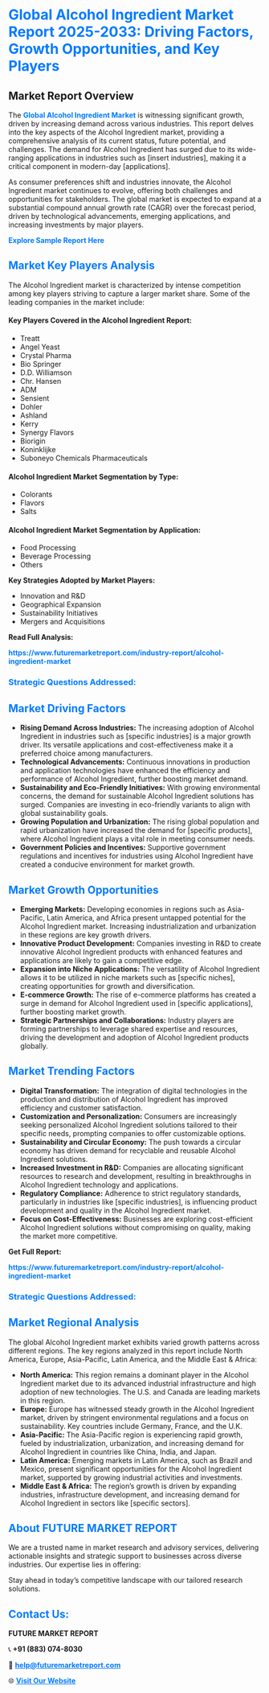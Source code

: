 <h1 style="color: #007BFF;">Global Alcohol Ingredient Market Report 2025-2033: Driving Factors, Growth Opportunities, and Key Players</h1>

<section id="overview">
<h2>Market Report Overview</h2>
<p>The <a href="https://www.futuremarketreport.com/industry-report/alcohol-ingredient-market" style="color: #007BFF; text-decoration: none;"><strong>Global Alcohol Ingredient Market</strong></a> is witnessing significant growth, driven by increasing demand across various industries. This report delves into the key aspects of the Alcohol Ingredient market, providing a comprehensive analysis of its current status, future potential, and challenges. The demand for Alcohol Ingredient has surged due to its wide-ranging applications in industries such as [insert industries], making it a critical component in modern-day [applications].</p>
<p>As consumer preferences shift and industries innovate, the Alcohol Ingredient market continues to evolve, offering both challenges and opportunities for stakeholders. The global market is expected to expand at a substantial compound annual growth rate (CAGR) over the forecast period, driven by technological advancements, emerging applications, and increasing investments by major players.</p>
</section>

<section id="overview">
<p><a href="https://www.futuremarketreport.com/request-sample/reportId=54831" style="color: #007BFF; text-decoration: none;"><strong>Explore Sample Report Here</strong></a></p>
</section>

<section id="key-players">
<h2 style="color: #007BFF;">Market Key Players Analysis</h2>
<p>The Alcohol Ingredient market is characterized by intense competition among key players striving to capture a larger market share. Some of the leading companies in the market include:</p>
<h4>Key Players Covered in the Alcohol Ingredient Report:</h4>
<ul><li>Treatt</li><li>Angel Yeast</li><li>Crystal Pharma</li><li>Bio Springer</li><li>D.D. Williamson</li><li>Chr. Hansen</li><li>ADM</li><li>Sensient</li><li>Dohler</li><li>Ashland</li><li>Kerry</li><li>Synergy Flavors</li><li>Biorigin</li><li>Koninklijke</li><li>Suboneyo Chemicals Pharmaceuticals</li></ul>
<h4>Alcohol Ingredient Market Segmentation by Type:</h4>
<ul><li>Colorants</li><li>Flavors</li><li>Salts</li></ul>

<h4>Alcohol Ingredient Market Segmentation by Application:</h4>
<ul><li>Food Processing</li><li>Beverage Processing</li><li>Others</li></ul>
<p><strong>Key Strategies Adopted by Market Players:</strong></p>
<ul>
<li>Innovation and R&D</li>
<li>Geographical Expansion</li>
<li>Sustainability Initiatives</li>
<li>Mergers and Acquisitions</li>
</ul>
</section>

<section>
<p><strong>Read Full Analysis: </strong></p><a href="https://www.futuremarketreport.com/industry-report/alcohol-ingredient-market" style="color: #007BFF; text-decoration: none;"><strong>https://www.futuremarketreport.com/industry-report/alcohol-ingredient-market</strong></a>
<h3 style="color: #007BFF;">Strategic Questions Addressed:</h3>
</section>

<section id="driving-factors">
<h2 style="color: #007BFF;">Market Driving Factors</h2>
<ul>
<li><strong>Rising Demand Across Industries:</strong> The increasing adoption of Alcohol Ingredient in industries such as [specific industries] is a major growth driver. Its versatile applications and cost-effectiveness make it a preferred choice among manufacturers.</li>
<li><strong>Technological Advancements:</strong> Continuous innovations in production and application technologies have enhanced the efficiency and performance of Alcohol Ingredient, further boosting market demand.</li>
<li><strong>Sustainability and Eco-Friendly Initiatives:</strong> With growing environmental concerns, the demand for sustainable Alcohol Ingredient solutions has surged. Companies are investing in eco-friendly variants to align with global sustainability goals.</li>
<li><strong>Growing Population and Urbanization:</strong> The rising global population and rapid urbanization have increased the demand for [specific products], where Alcohol Ingredient plays a vital role in meeting consumer needs.</li>
<li><strong>Government Policies and Incentives:</strong> Supportive government regulations and incentives for industries using Alcohol Ingredient have created a conducive environment for market growth.</li>
</ul>
</section>

<section id="growth-opportunities">
<h2 style="color: #007BFF;">Market Growth Opportunities</h2>
<ul>
<li><strong>Emerging Markets:</strong> Developing economies in regions such as Asia-Pacific, Latin America, and Africa present untapped potential for the Alcohol Ingredient market. Increasing industrialization and urbanization in these regions are key growth drivers.</li>
<li><strong>Innovative Product Development:</strong> Companies investing in R&D to create innovative Alcohol Ingredient products with enhanced features and applications are likely to gain a competitive edge.</li>
<li><strong>Expansion into Niche Applications:</strong> The versatility of Alcohol Ingredient allows it to be utilized in niche markets such as [specific niches], creating opportunities for growth and diversification.</li>
<li><strong>E-commerce Growth:</strong> The rise of e-commerce platforms has created a surge in demand for Alcohol Ingredient used in [specific applications], further boosting market growth.</li>
<li><strong>Strategic Partnerships and Collaborations:</strong> Industry players are forming partnerships to leverage shared expertise and resources, driving the development and adoption of Alcohol Ingredient products globally.</li>
</ul>
</section>

<section id="trending-factors">
<h2 style="color: #007BFF;">Market Trending Factors</h2>
<ul>
<li><strong>Digital Transformation:</strong> The integration of digital technologies in the production and distribution of Alcohol Ingredient has improved efficiency and customer satisfaction.</li>
<li><strong>Customization and Personalization:</strong> Consumers are increasingly seeking personalized Alcohol Ingredient solutions tailored to their specific needs, prompting companies to offer customizable options.</li>
<li><strong>Sustainability and Circular Economy:</strong> The push towards a circular economy has driven demand for recyclable and reusable Alcohol Ingredient solutions.</li>
<li><strong>Increased Investment in R&D:</strong> Companies are allocating significant resources to research and development, resulting in breakthroughs in Alcohol Ingredient technology and applications.</li>
<li><strong>Regulatory Compliance:</strong> Adherence to strict regulatory standards, particularly in industries like [specific industries], is influencing product development and quality in the Alcohol Ingredient market.</li>
<li><strong>Focus on Cost-Effectiveness:</strong> Businesses are exploring cost-efficient Alcohol Ingredient solutions without compromising on quality, making the market more competitive.</li>
</ul>
</section>

<section>
<p><strong>Get Full Report: </strong></p><a href="https://www.futuremarketreport.com/industry-report/alcohol-ingredient-market" style="color: #007BFF; text-decoration: none;"><strong>https://www.futuremarketreport.com/industry-report/alcohol-ingredient-market</strong></a>
<h3 style="color: #007BFF;">Strategic Questions Addressed:</h3>
</section>


<section id="regional-analysis">
<h2 style="color: #007BFF;">Market Regional Analysis</h2>
<p>The global Alcohol Ingredient market exhibits varied growth patterns across different regions. The key regions analyzed in this report include North America, Europe, Asia-Pacific, Latin America, and the Middle East & Africa:</p>
<ul>
<li><strong>North America:</strong> This region remains a dominant player in the Alcohol Ingredient market due to its advanced industrial infrastructure and high adoption of new technologies. The U.S. and Canada are leading markets in this region.</li>
<li><strong>Europe:</strong> Europe has witnessed steady growth in the Alcohol Ingredient market, driven by stringent environmental regulations and a focus on sustainability. Key countries include Germany, France, and the U.K.</li>
<li><strong>Asia-Pacific:</strong> The Asia-Pacific region is experiencing rapid growth, fueled by industrialization, urbanization, and increasing demand for Alcohol Ingredient in countries like China, India, and Japan.</li>
<li><strong>Latin America:</strong> Emerging markets in Latin America, such as Brazil and Mexico, present significant opportunities for the Alcohol Ingredient market, supported by growing industrial activities and investments.</li>
<li><strong>Middle East & Africa:</strong> The region’s growth is driven by expanding industries, infrastructure development, and increasing demand for Alcohol Ingredient in sectors like [specific sectors].</li>
</ul>
</section>

<footer>
<h2 style="color: #007BFF;">About FUTURE MARKET REPORT</h2>
<p>We are a trusted name in market research and advisory services, delivering actionable insights and strategic support to businesses across diverse industries. Our expertise lies in offering:</p>

<p>Stay ahead in today’s competitive landscape with our tailored research solutions.</p>

<h2 style="color: #007BFF;">Contact Us:</h2>
<p><strong>FUTURE MARKET REPORT</strong></p>
<p>📞 <strong>+91 (883) 074-8030</strong></p>
<p>📧 <strong><a href="mailto:help@futuremarketreport.com" style="color: #007BFF;">help@futuremarketreport.com</a></strong></p>
<p>🌐 <strong><a href="https://www.futuremarketreport.com/" style="color: #007BFF;">Visit Our Website</a></strong></p>
</footer>